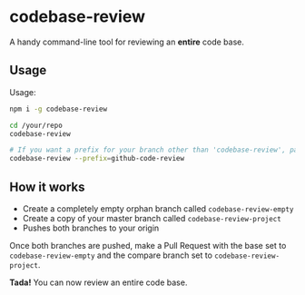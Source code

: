 # codebase-review

A handy command-line tool for reviewing an __entire__ code base.

## Usage

Usage:

```sh
npm i -g codebase-review

cd /your/repo
codebase-review

# If you want a prefix for your branch other than 'codebase-review', pass it in
codebase-review --prefix=github-code-review
```

## How it works

- Create a completely empty orphan branch called `codebase-review-empty`
- Create a copy of your master branch called `codebase-review-project`
- Pushes both branches to your origin

Once both branches are pushed, make a Pull Request with the base set to `codebase-review-empty`
and the compare branch set to `codebase-review-project`.

__Tada!__ You can now review an entire code base.
